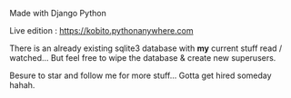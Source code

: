 Made with Django Python

Live edition : https://kobito.pythonanywhere.com

There is an already existing sqlite3 database with **my** current stuff read / watched... But feel free to wipe the database & create new superusers.

Besure to star and follow me for more stuff... Gotta get hired someday hahah.
